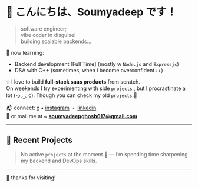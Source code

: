 # 👋 こんにちは、Soumyadeep です！

> software engineer; <br/>
> vibe coder in disguise! <br/>
> building scalable backends...

🌱 now learning:
  - Backend development [Full Time] (mostly w `Node.js` and `Expressjs`)  
  - DSA with C++ (sometimes, when i become overconfident++)

💡 I love to build **full-stack saas products** from scratch.  
   On weekends I try experimenting with side  `projects` , but I procrastinate a lot (っ◞‸◟ c). Though you can check my old `projects`.🌼

<!-- 🧠 code — making software with feeling and logic -->

📬 connect:
[x](https://x.com/deepsoumyaaa) •
[instagram](https://instagram.com/_deep_.soumya/) ・ [linkedin](https://www.linkedin.com/in/deepsoumya617/) <br/>
📩 or mail me at ~ **soumyadeepghosh617@gmail.com**

---

## 📂 Recent Projects

> No active `projects` at the moment 🚧 — I’m spending time sharpening my backend and DevOps skills. 

---

🌼 thanks for visiting!
